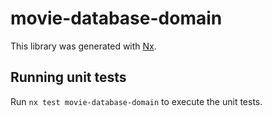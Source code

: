 # movie-database-domain

This library was generated with [Nx](https://nx.dev).

## Running unit tests

Run `nx test movie-database-domain` to execute the unit tests.
